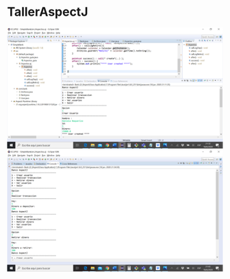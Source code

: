# TallerAspectJ
![captura de Usuario creado](Imagen1.png)
![captura de Deposito y Hora](Imagen2.png) 

